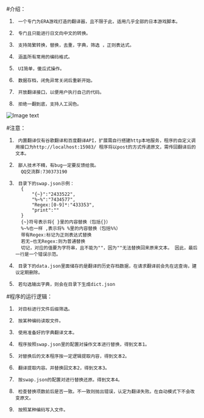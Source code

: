 #介绍：
1.      一个专门为ERA游戏打造的翻译器，且不限于此，适用几乎全部的日本游戏脚本。
2.      专门且只能进行日文向中文的转换。
3.      支持简繁转换，替换，去重，字典，筛选 ，正则表达式。
4.      涵盖所有常用的编码格式。
5.      UI简单，傻瓜式操作。
6.      数据存档，闭免异常关闭后重新开始。
7.      开放翻译接口，以便用户执行自己的代码。
8.      拒绝一翻到底，支持人工润色。
![Image text](https://pic.imgdb.cn/item/630c3a9416f2c2beb1f7a966.png)

#注意：
1.      内置翻译仅有谷歌翻译和百度翻译API，扩展需自行搭建http本地服务，程序的自定义调用接口为http://localhost:15983/ 程序将以post的方式传递原文，需传回翻译后的文本。
2.      鄙人技术不精，有bug一定要反馈给我。
         QQ交流群:730373190
3.      目录下的swap.json示例：
         {
             "{~}":"2433522",
             "%~%":"7434577",
             "Regex:[0-9]*:"433353",
             "print":""
         }
         {~}符号表示将{ }里的内容替换（包括{}）
         %~%也一样 ,表示将% %里的内容替换（包括%%）
         带有Regex:标记为正则表达式替换
         若无~也无Regex:则为普通替换
         切记，对应的值要为字符串，且不能为""，因为""无法替换回来原来文本。 因此，最后一行是一个错误示范。
4.      目录下的data.json里面储存的是翻译的历史存档数据，在请求翻译前会先在这查询，建议定期删除。
5.      若勾选输出字典，则会在目录下生成dict.json

#程序的运行逻辑：
1.      对目标进行文件后缀筛选。
2.      按某种编码读取文件。
3.      使用准备好的字典翻译文本。
4.      程序按照swap.json里的配置对操作文本进行替换，得到文本1。
5.      对替换后的文本程序按一定逻辑提取内容，得到文本2。
6.      翻译提取内容。并替换回文本2，得到文本3。
7.      按swap.json的配置对进行替换还原。得到文本4。
8.      检查替换项数前后是否一致。不一致则抛出错误，认定为翻译失败。在自动模式下不会改变原文。
9.      按照某种编码写入文件。
